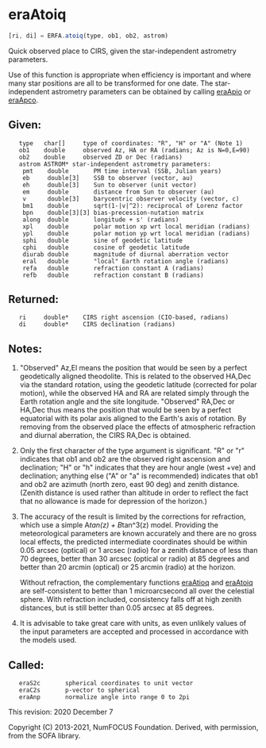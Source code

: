 # eraAtoiq

```js
[ri, di] = ERFA.atoiq(type, ob1, ob2, astrom)
```

Quick observed place to CIRS, given the star-independent astrometry
parameters.

Use of this function is appropriate when efficiency is important and
where many star positions are all to be transformed for one date.
The star-independent astrometry parameters can be obtained by
calling [eraApio][1] or [eraApco][2].

## Given:
```
   type   char[]     type of coordinates: "R", "H" or "A" (Note 1)
   ob1    double     observed Az, HA or RA (radians; Az is N=0,E=90)
   ob2    double     observed ZD or Dec (radians)
   astrom ASTROM* star-independent astrometry parameters:
    pmt    double       PM time interval (SSB, Julian years)
    eb     double[3]    SSB to observer (vector, au)
    eh     double[3]    Sun to observer (unit vector)
    em     double       distance from Sun to observer (au)
    v      double[3]    barycentric observer velocity (vector, c)
    bm1    double       sqrt(1-|v|^2): reciprocal of Lorenz factor
    bpn    double[3][3] bias-precession-nutation matrix
    along  double       longitude + s' (radians)
    xpl    double       polar motion xp wrt local meridian (radians)
    ypl    double       polar motion yp wrt local meridian (radians)
    sphi   double       sine of geodetic latitude
    cphi   double       cosine of geodetic latitude
    diurab double       magnitude of diurnal aberration vector
    eral   double       "local" Earth rotation angle (radians)
    refa   double       refraction constant A (radians)
    refb   double       refraction constant B (radians)
```

## Returned:
```
   ri     double*    CIRS right ascension (CIO-based, radians)
   di     double*    CIRS declination (radians)
```

## Notes:

1) "Observed" Az,El means the position that would be seen by a
   perfect geodetically aligned theodolite.  This is related to
   the observed HA,Dec via the standard rotation, using the geodetic
   latitude (corrected for polar motion), while the observed HA and
   RA are related simply through the Earth rotation angle and the
   site longitude.  "Observed" RA,Dec or HA,Dec thus means the
   position that would be seen by a perfect equatorial with its
   polar axis aligned to the Earth's axis of rotation.  By removing
   from the observed place the effects of atmospheric refraction and
   diurnal aberration, the CIRS RA,Dec is obtained.

2) Only the first character of the type argument is significant.
   "R" or "r" indicates that ob1 and ob2 are the observed right
   ascension and declination;  "H" or "h" indicates that they are
   hour angle (west +ve) and declination;  anything else ("A" or
   "a" is recommended) indicates that ob1 and ob2 are azimuth (north
   zero, east 90 deg) and zenith distance.  (Zenith distance is used
   rather than altitude in order to reflect the fact that no
   allowance is made for depression of the horizon.)

3) The accuracy of the result is limited by the corrections for
   refraction, which use a simple A*tan(z) + B*tan^3(z) model.
   Providing the meteorological parameters are known accurately and
   there are no gross local effects, the predicted intermediate
   coordinates should be within 0.05 arcsec (optical) or 1 arcsec
   (radio) for a zenith distance of less than 70 degrees, better
   than 30 arcsec (optical or radio) at 85 degrees and better than
   20 arcmin (optical) or 25 arcmin (radio) at the horizon.

   Without refraction, the complementary functions [eraAtioq][3] and
   [eraAtoiq][4] are self-consistent to better than 1 microarcsecond all
   over the celestial sphere.  With refraction included, consistency
   falls off at high zenith distances, but is still better than
   0.05 arcsec at 85 degrees.

4) It is advisable to take great care with units, as even unlikely
   values of the input parameters are accepted and processed in
   accordance with the models used.

## Called:
```
   eraS2c       spherical coordinates to unit vector
   eraC2s       p-vector to spherical
   eraAnp       normalize angle into range 0 to 2pi
```

This revision:   2020 December 7

Copyright (C) 2013-2021, NumFOCUS Foundation.
Derived, with permission, from the SOFA library.


[1]: era.apio.md
[2]: era.apco.md
[3]: era.atioq.md
[4]: era.atoiq.md
